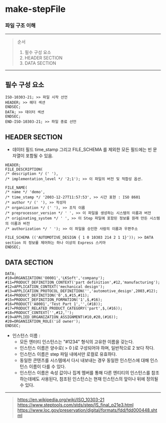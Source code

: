# make-stepFile
### 파일 구조 이해

---
>순서
>1. 필수 구성 요소
>2. HEADER SECTION
>3. DATA SECTION
---


## 필수 구성 요소
```
ISO-10303-21; >> 파일 시작 선언
HEADER; >> 헤더 섹션
ENDSEC;
DATA; >> 데이터 섹션
ENDSEC;
END-ISO-10303-21; >> 파일 종료 선언
```


## HEADER SECTION
- 데이터 필드 time_stamp 그리고 FILE_SCHEMA 를 제외한 모든 필드에는 빈 문자열이 포함될 수 있음.
```
HEADER;
FILE_DESCRIPTION(
/* description */ (' '),
/* implementation_level */ '2;1'); >> 이 파일의 버전 및 적합성 옵션.

FILE_NAME(
/* name */ 'demo',
/* time_stamp */ '2003-12-27T11:57:53', >> 시간 표현 : ISO 8601
/* author */ (' '), >> 작성자
/* organization */ (' '), >> 조직 이름
/* preprocessor_version */ ' ', >> 이 파일을 생성하는 시스템의 이름과 버전
/* originating_system */ ' ', >> 이 Step 파일에 포함된 정보를 원래 만든 시스템의 이름과 버전
/* authorization */ ' '); >> 이 파일을 승인한 사람의 이름과 우편주소

FILE_SCHEMA (('AUTOMOTIVE_DESIGN { 1 0 10303 214 2 1 1}')); >> DATA section 의 정보를 제어하는 하나 이상의 Express 스키마
ENDSEC;
```


## DATA SECTION
```
DATA;
#10=ORGANIZATION('O0001','LKSoft','company');
#11=PRODUCT_DEFINITION_CONTEXT('part definition',#12,'manufacturing');
#12=APPLICATION_CONTEXT('mechanical design');
#13=APPLICATION_PROTOCOL_DEFINITION('','automotive_design',2003,#12);
#14=PRODUCT_DEFINITION('0',$,#15,#11);
#15=PRODUCT_DEFINITION_FORMATION('1',$,#16);
#16=PRODUCT('A0001','Test Part 1','',(#18));
#17=PRODUCT_RELATED_PRODUCT_CATEGORY('part',$,(#16));
#18=PRODUCT_CONTEXT('',#12,'');
#19=APPLIED_ORGANIZATION_ASSIGNMENT(#10,#20,(#16));
#20=ORGANIZATION_ROLE('id owner');
ENDSEC;
```
- 인스턴스 이름 : 
  - 모든 엔터티 인스턴스는 "#1234" 형식의 고유한 이름을 갖는다.
  - 인스턴스 이름은 양수로( > 0 )로 구성되어야 하며, 일반적으로 2 보다 작다.
  - 인스턴스 이름은 step 파일 내에서만 로컬로 유효하다.
  - 동일한 콘텐츠를 시스템에서 다시 내보내는 경우 동일한 인스턴스에 대해 인스턴스 이름이 다를 수 있다.
  - 인스턴스 이름은 속성 값이나 집계 멤버를 통해 다른 엔티티의 인스턴스를 참조하는데에도 사용된다, 참조된 인스턴스는 현재 인스턴스의 앞이나 뒤에 정의될 수 있다.

---
> <a> https://en.wikipedia.org/wiki/ISO_10303-21
> <a> https://www.steptools.com/stds/step/IS_final_p21e3.html
> <a> https://www.loc.gov/preservation/digital/formats/fdd/fdd000448.shtml
